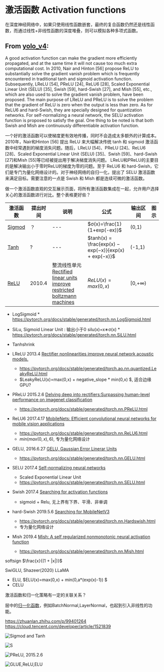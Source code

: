 # 激活函数 Activation functions

在深度神经网络中，如果只使用线性函数嵌套，最终的复合函数仍然还是线性函数，而通过线性+非线性函数的深度堆叠，则可以模拟各种多项式函数。

## From [yolo_v4](../paper/cnn/yolo_v4.md):
A good activation function can make the gradient more efficiently propagated, and at the same time it will not cause too much extra computational cost. In 2010, Nair and Hinton [56] propose ReLU to substantially solve the gradient vanish problem which is frequently encountered in traditional tanh and sigmoid activation function. Subsequently, LReLU [54], PReLU [24], ReLU6 [28], Scaled Exponential Linear Unit (SELU) [35], Swish [59], hard-Swish [27], and Mish [55], etc., which are also used to solve the gradient vanish problem, have been proposed. The main purpose of LReLU and PReLU is to solve the problem that the gradient of ReLU is zero when the output is less than zero. As for ReLU6 and hard-Swish, they are specially designed for quantization networks. For self-normalizing a neural network, the SELU activation function is proposed to satisfy the goal. One thing to be noted is that both Swish and Mish are continuously differentiable activation function.

一个好的激活函数可以使梯度更有效地传播，同时不会造成太多额外的计算成本。 2010年，Nair和Hinton [56] 提出 ReLU 来大幅解决传统 tanh 和 sigmoid 激活函数中经常遇到的梯度消失问题。随后，LReLU [54]、PReLU [24]、ReLU6 [28]、Scaled Exponential Linear Unit (SELU) [35]、Swish [59]、hard-Swish [27]和Mish [55]等已经被提出用于解决梯度消失问题。 LReLU和PReLU的主要目的是解决输出小于零时ReLU的梯度为零的问题。至于 ReLU6 和 hard-Swish，它们是专门为量化网络设计的。对于神经网络的自归一化，提出了 SELU 激活函数来满足目标。需要注意的一点是 Swish 和 Mish 都是连续可微的激活函数。

做一个激活函数直观的交互展示页面，将所有激活函数集成在一起，允许用户选择关心的激活函数进行对比。整个表格更好些？

激活函数|提出时间|说明|公式|输出区间|图示
---|---|---|---|---|---
[Sigmod](https://pytorch.org/docs/stable/generated/torch.nn.Sigmoid.html) |？|---| $σ(x)=\frac{1}{1+exp(-ex)}$| (0,1) | |
[Tanh](https://pytorch.org/docs/stable/generated/torch.nn.Tanh.html) | ? |--- | $tanh(x) = \frac{exp(x) − exp(−x)}{exp(x) + exp(−x)}$ | (-1,1)
[ReLU](https://pytorch.org/docs/stable/generated/torch.nn.ReLU.html) | 2010.4 | 整流线性单元 [Rectified linear units improve restricted boltzmann machines](https://icml.cc/Conferences/2010/papers/432.pdf) | $ReLU(x)=max(0,x)$ | [0,$+\infty$) | | 

* LogSigmoid
        * https://pytorch.org/docs/stable/generated/torch.nn.LogSigmoid.html
* SiLu, Sigmoid Linear Unit : 输出小于0 silu(x)=x∗σ(x)
        * https://pytorch.org/docs/stable/generated/torch.nn.SiLU.html
* Tanhshrink


* LReLU 2013.4 [Rectifier nonlinearities improve neural network acoustic models.](#54)
    * https://pytorch.org/docs/stable/generated/torch.ao.nn.quantized.LeakyReLU.html
    * $LeakyReLU(x)=max(0,x) + negative_slope * min(0,x) $, 适合边缘GPU?
* PReLU 2015.2.6 [Delving deep into rectifiers:Surpassing human-level performance on imagenet classification](https://arxiv.org/abs/1502.01852)
    * https://pytorch.org/docs/stable/generated/torch.nn.PReLU.html
* ReLU6 2017.4.17 [MobileNets: Efficient convolutional neural networks for mobile vision applications](./MobileNet_v1.md)
    * https://pytorch.org/docs/stable/generated/torch.nn.ReLU6.html
    * $min(max(0,x),6)$, 专为量化网络设计
    

* GELU, 2016.6.27 [GELU, Gaussian Error Linerar Units](./GELUs.md) 
    * https://pytorch.org/docs/stable/generated/torch.nn.GELU.html

* SELU  2017.4  [Self-normalizing neural networks](#35)
    * Scaled Exponential Linear Unit 
    * https://pytorch.org/docs/stable/generated/torch.nn.SELU.html
* Swish 2017.4 [Searching for activation functions](#59) 
    * sigmoid + Relu, 无上界有下界、平滑、非单调
* hard-Swish 2019.5.6 [Searching for MobileNetV3](./MobileNet_v3.md)
    * https://pytorch.org/docs/stable/generated/torch.nn.Hardswish.html
    * 专为量化网络设计
* Mish  2019.4 [Mish: A self regularized nonmonotonic neural activation function](#55)
    * https://pytorch.org/docs/stable/generated/torch.nn.Mish.html

softsign $\frac{x}{(1 + |x|)}$

SwiGLU, Shazeer(2020) LLaMA



* ELU, $ELU(x)=max(0,x) + min(0,a*(exp(x)-1)) $    
* CELU

激活函数和归一化策略有一定的关联关系？


层中的[归一化函数](./Normalization.md)，例如BatchNormal,LayerNormal，也起到引入非线性的功能。











https://zhuanlan.zhihu.com/p/99401264 
https://cloud.tencent.com/developer/article/1521839

![Sigmod and Tanh](./images/Activation/sigmoid_tanh.png)

![S](./images/Activation/sigmoid_tanh_relu_softplus.png)


![PReLU, 2015.2.6](./images/Activation/relu_prelu.png)

![GLUE,ReLU,ELU](./images/GELUs/fig_1.png)